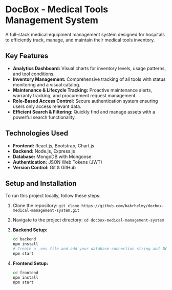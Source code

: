 # DocBox - Medical Tools Management System

A full-stack medical equipment management system designed for hospitals to efficiently track, manage, and maintain their medical tools inventory.



## Key Features

* **Analytics Dashboard:** Visual charts for inventory levels, usage patterns, and tool conditions.
* **Inventory Management:** Comprehensive tracking of all tools with status monitoring and a visual catalog.
* **Maintenance & Lifecycle Tracking:** Proactive maintenance alerts, warranty tracking, and procurement request management.
* **Role-Based Access Control:** Secure authentication system ensuring users only access relevant data.
* **Efficient Search & Filtering:** Quickly find and manage assets with a powerful search functionality.

## Technologies Used

* **Frontend:** React.js, Bootstrap, Chart.js 
* **Backend:** Node.js, Express.js
* **Database:** MongoDB with Mongoose
* **Authentication:** JSON Web Tokens (JWT)
* **Version Control:** Git & GitHub

## Setup and Installation

To run this project locally, follow these steps:

1.  Clone the repository:
    `git clone https://github.com/bakrhelmy/docbox-medical-management-system.git`
2.  Navigate to the project directory:
    `cd docbox-medical-management-system`

3.  **Backend Setup:**
    ```bash
    cd backend
    npm install
    # Create a .env file and add your database connection string and JWT_SECRET
    npm start
    ```

4.  **Frontend Setup:**
    ```bash
    cd frontend
    npm install
    npm start
    ```
